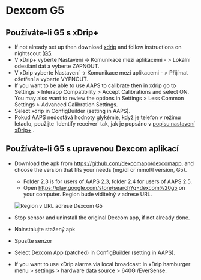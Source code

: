 # Dexcom G5

## Používáte-li G5 s xDrip+

-   If not already set up then download [xdrip](https://github.com/NightscoutFoundation/xDrip) and follow instructions on nightscout ([G5](http://www.nightscout.info/wiki/welcome/nightscout-with-xdrip-and-dexcom-share-wireless/xdrip-with-g5-support).
-   V xDrip+ vyberte Nastavení -> Komunikace mezi aplikacemi - > Lokální odesílání dat a vyberte ZAPNOUT.
-   V xDrip vyberte Nastavení -> Komunikace mezi aplikacemi - > Přijímat ošetření a vyberte VYPNOUT.
-   If you want to be able to use AAPS to calibrate then in xdrip go to Settings > Interapp Compatibility > Accept Calibrations and select ON. You may also want to review the options in Settings > Less Common Settings > Advanced Calibration Settings.
-   Select xdrip in ConfigBuilder (setting in AAPS).
-   Pokud AAPS nedostává hodnoty glykémie, když je telefon v režimu letadlo, použijte 'Identify receiver' tak, jak je popsáno v [popisu nastavení xDrip+](../Configuration/xdrip.md) .

## Používáte-li G5 s upravenou Dexcom aplikací

-   Download the apk from <https://github.com/dexcomapp/dexcomapp>, and choose the version that fits your needs (mg/dl or mmol/l version, G5).

    -   Folder 2.3 is for users of AAPS 2.3, folder 2.4 for users of AAPS 2.5.
    -   Open <https://play.google.com/store/search?q=dexcom%20g5> on your computer. Region bude viditelný v adrese URL.

    ![Region v URL adrese Dexcom G5](../images/DexcomG5regionURL.PNG)

-   Stop sensor and uninstall the original Dexcom app, if not already done.

-   Nainstalujte stažený apk

-   Spusťte senzor

-   Select Dexcom App (patched) in ConfigBuilder (setting in AAPS).

-   If you want to use xDrip alarms via local broadcast: in xDrip hamburger menu > settings > hardware data source > 640G /EverSense.
